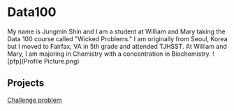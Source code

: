 

# Data100
My name is Jungmin Shin and I am a student at William and Mary taking the Data 100 course called "Wicked Problems." I am originally from Seoul, Korea but I moved to Fairfax, VA in 5th grade and attended TJHSST. At William and Mary, I am majoring in Chemistry with a concentration in Biochemistry. 
![pfp](Profile Picture.png)

## Projects
[Challenge problem]()
